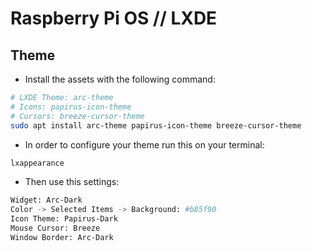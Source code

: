 # Raspberry Pi OS // LXDE

## Theme
- Install the assets with the following command:
```sh
# LXDE Theme: arc-theme
# Icons: papirus-icon-theme
# Cursors: breeze-cursor-theme
sudo apt install arc-theme papirus-icon-theme breeze-cursor-theme
```

- In order to configure your theme run this on your terminal:
```sh
lxappearance
```

- Then use this settings:
```sh
Widget: Arc-Dark
Color -> Selected Items -> Background: #b85f90
Icon Theme: Papirus-Dark
Mouse Cursor: Breeze
Window Border: Arc-Dark
```